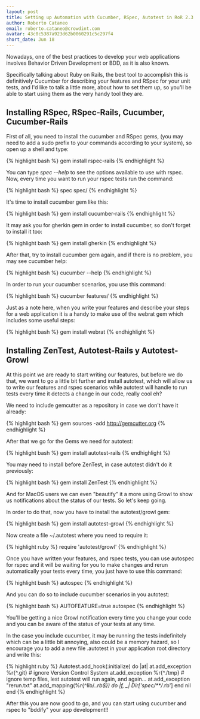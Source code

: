 ```yaml
---
layout: post
title: Setting up Automation with Cucumber, RSpec, Autotest in RoR 2.3.8
author: Roberto Cataneo
email: roberto.cataneo@crowdint.com
avatar: 43c0c5387a923d62b0060291c5c297f4
short_date: Jun 18
---
```


Nowadays, one of the best practices to develop your web applications involves Behavior Driven Development or BDD, as it is also known. 

Specifically talking about Ruby on Rails, the best tool to accomplish this is definitively Cucumber for describing your features and RSpec for your unit tests, and I'd like to talk a little more, about how to set them up, so you'll be able to start using them as the very handy tool they are.

## Installing RSpec, RSpec-Rails, Cucumber, Cucumber-Rails

First of all, you need to install the cucumber and RSpec gems, (you may need to add a sudo prefix to your commands according to your system), so open up a shell and type:

{% highlight bash %}
gem install rspec-rails
{% endhighlight %}

You can type _spec --help_ to see the options available to use with rspec. Now, every time you want to run your rspec tests run the command:

{% highlight bash %}
spec spec/
{% endhighlight %}

It's time to install cucumber gem like this:

{% highlight bash %}
gem install cucumber-rails
{% endhighlight %}

It may ask you for gherkin gem in order to install cucumber, so don't forget to install it too:

{% highlight bash %}
gem install gherkin
{% endhighlight %}

After that, try to install cucumber gem again, and if there is no problem, you may see cucumber help:

{% highlight bash %}
cucumber --help
{% endhighlight %}

In order to run your cucumber scenarios, you use this command:

{% highlight bash %}
cucumber features/
{% endhighlight %}

Just as a note here, when you write your features and describe your steps for a web application it is a handy to make use of the webrat gem which includes some useful steps:

{% highlight bash %}
gem install webrat
{% endhighlight %}

## Installing ZenTest, Autotest-Rails y Autotest-Growl
 
At this point we are ready to start writing our features, but before we do that, we want to go a little bit further and install autotest, which will allow us to write our features and rspec scenarios while autotest will handle to run tests every time it detects a change in our code, really cool eh?

We need to include gemcutter as a repository in case we don't have it already:

{% highlight bash %}
gem sources -add http://gemcutter.org
{% endhighlight %}

After that we go for the Gems we need for autotest:

{% highlight bash %}
gem install autotest-rails
{% endhighlight %}

You may need to install before ZenTest, in case autotest didn't do it previously:

{% highlight bash %}
gem install ZenTest
{% endhighlight %}

And for MacOS users we can even "beautify" it a more using Growl to show us notifications about the status of our tests. So let's keep going.

In order to do that, now you have to install the autotest/growl gem:

{% highlight bash %}
gem install autotest-growl
{% endhighlight %}

Now create a  file ~/.autotest where you need to require it:

{% highlight ruby %} 
require 'autotest/growl'
{% endhighlight %}

Once you have written  your features, and rspec tests, you can use autospec for rspec and it will be waiting for you to make changes and rerun automatically your tests every time, you just have to use this command:

{% highlight bash %}
autospec
{% endhighlight %}

And you can do so to include cucumber scenarios in you autotest:

{% highlight bash %}
AUTOFEATURE=true autospec
{% endhighlight %}

You'll be getting a nice Growl notification every time you change your code and you can be aware of the status of your tests at any time.

In the case you include cucumber, it may be running the tests indefinitely which can be  a little bit annoying, also could be a memory hazard, so I encourage you to add a new file .autotest in your application root directory and write this:

{% highlight ruby %}
Autotest.add_hook(:initialize) do |at|
    at.add_exception %r{^\.git}  # ignore Version Control System
     at.add_exception %r{^./tmp}  # ignore temp files, lest autotest will run again, and again...
     at.add_exception "rerun.txt"
     at.add_mapping(%r{^lib/.*\.rb$}) do |f, _|
          Dir['spec/**/*.rb']
     end
     nil
end
{% endhighlight %}

After this you are now good to go, and you can start using cucumber and rspec to "bddify" your app development!!
